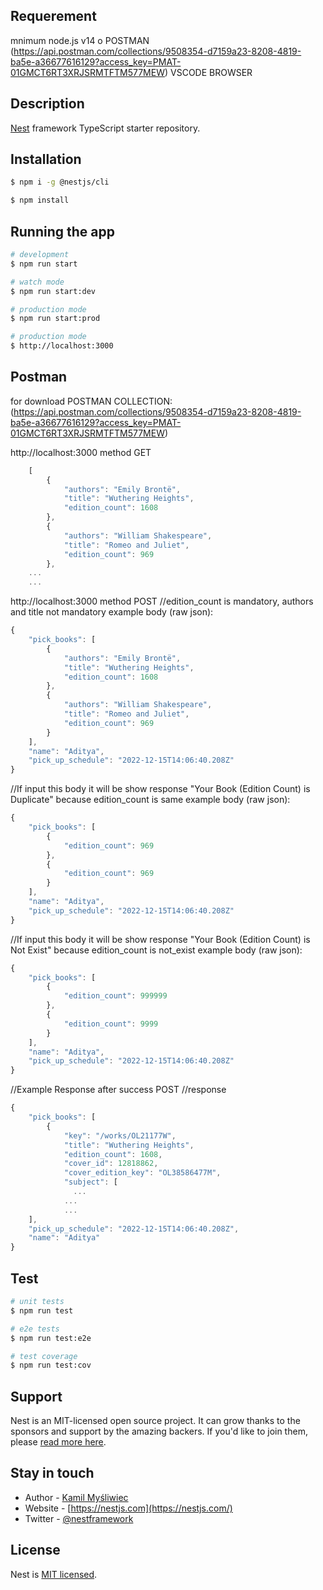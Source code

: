 ## Requerement
mnimum node.js v14 o
POSTMAN (https://api.postman.com/collections/9508354-d7159a23-8208-4819-ba5e-a36677616129?access_key=PMAT-01GMCT6RT3XRJSRMTFTM577MEW)
VSCODE
BROWSER


## Description

[Nest](https://github.com/nestjs/nest) framework TypeScript starter repository.

## Installation

```bash
$ npm i -g @nestjs/cli
```

```bash
$ npm install
```

## Running the app

```bash
# development
$ npm run start

# watch mode
$ npm run start:dev

# production mode
$ npm run start:prod

# production mode
$ http://localhost:3000
```
## Postman 
for download POSTMAN COLLECTION: (https://api.postman.com/collections/9508354-d7159a23-8208-4819-ba5e-a36677616129?access_key=PMAT-01GMCT6RT3XRJSRMTFTM577MEW)

http://localhost:3000 method GET
```javascript
    [
        {
            "authors": "Emily Brontë",
            "title": "Wuthering Heights",
            "edition_count": 1608
        },
        {
            "authors": "William Shakespeare",
            "title": "Romeo and Juliet",
            "edition_count": 969
        },
    ...  
    ...
```

http://localhost:3000 method POST
//edition_count is mandatory, authors and title not mandatory
example body (raw json):
```javascript
{
    "pick_books": [
        {
            "authors": "Emily Brontë",
            "title": "Wuthering Heights",
            "edition_count": 1608
        },
        {
            "authors": "William Shakespeare",
            "title": "Romeo and Juliet",
            "edition_count": 969
        }
    ],
    "name": "Aditya",
    "pick_up_schedule": "2022-12-15T14:06:40.208Z"
}
```

//If input this body it will be show response "Your Book (Edition Count) is Duplicate" because edition_count is same
example body (raw json):
```javascript
{
    "pick_books": [
        {
            "edition_count": 969
        },
        {
            "edition_count": 969
        }
    ],
    "name": "Aditya",
    "pick_up_schedule": "2022-12-15T14:06:40.208Z"
}
```

//If input this body it will be show response "Your Book (Edition Count) is Not Exist" because edition_count is not_exist
example body (raw json):

```javascript
{
    "pick_books": [
        {
            "edition_count": 999999
        },
        {
            "edition_count": 9999
        }
    ],
    "name": "Aditya",
    "pick_up_schedule": "2022-12-15T14:06:40.208Z"
}
```

//Example Response after success POST
//response

```javascript
{
    "pick_books": [
        {
            "key": "/works/OL21177W",
            "title": "Wuthering Heights",
            "edition_count": 1608,
            "cover_id": 12818862,
            "cover_edition_key": "OL38586477M",
            "subject": [
              ...
            ...
            ...  
    ],
    "pick_up_schedule": "2022-12-15T14:06:40.208Z",
    "name": "Aditya"
}
```
## Test

```bash
# unit tests
$ npm run test

# e2e tests
$ npm run test:e2e

# test coverage
$ npm run test:cov
```

## Support

Nest is an MIT-licensed open source project. It can grow thanks to the sponsors and support by the amazing backers. If you'd like to join them, please [read more here](https://docs.nestjs.com/support).

## Stay in touch

- Author - [Kamil Myśliwiec](https://kamilmysliwiec.com)
- Website - [https://nestjs.com](https://nestjs.com/)
- Twitter - [@nestframework](https://twitter.com/nestframework)

## License

Nest is [MIT licensed](LICENSE).
